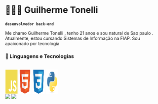 # 👩🏻‍💻 Guilherme Tonelli

**`desenvolvedor back-end`**

Me chamo Guilherme Tonelli , tenho 21 anos e sou natural de Sao paulo . Atualmente, estou cursando Sistemas de Informação na FIAP. Sou apaixonado por tecnologia 

### 🤖 Linguagens e Tecnologias


<div style="display: inline_block"><br>
  <img align="center" alt="gui" height="80" width="40" src="https://raw.githubusercontent.com/devicons/devicon/master/icons/javascript/javascript-plain.svg">
  <img align="center" alt="gui-HTML" height="80" width="40" src="https://raw.githubusercontent.com/devicons/devicon/master/icons/html5/html5-original.svg">
  <img align="center" alt="gui-CSS" height="80" width="40" src="https://raw.githubusercontent.com/devicons/devicon/master/icons/css3/css3-original.svg">
  <img align="center" alt="gui-Python" height="80" width="40" src="https://raw.githubusercontent.com/devicons/devicon/master/icons/python/python-original.svg">
</div>

<div> 
  <a href="https://www.instagram.com/guimatriz__/" target="_blank"><img src="https://img.shields.io/badge/-Instagram-%23E4405F?style=for-the-badge&logo=instagram&logoColor=white" target="_blank"></a>
  <a href="https://www.linkedin.com/in/guilherme-tonelli-/" target="_blank"><img src="https://img.shields.io/badge/-LinkedIn-%230077B5?style=for-the-badge&logo=linkedin&logoColor=white" target="_blank"></a> 
  
</div>

